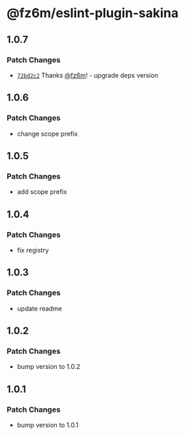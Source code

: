 # @fz6m/eslint-plugin-sakina

## 1.0.7

### Patch Changes

- [`72bd2c2`](https://github.com/xn-sakina/sakina/commit/72bd2c22b11845e4e1dcf0644de3361360aa96ce) Thanks [@fz6m](https://github.com/fz6m)! - upgrade deps version

## 1.0.6

### Patch Changes

- change scope prefix

## 1.0.5

### Patch Changes

- add scope prefix

## 1.0.4

### Patch Changes

- fix registry

## 1.0.3

### Patch Changes

- update readme

## 1.0.2

### Patch Changes

- bump version to 1.0.2

## 1.0.1

### Patch Changes

- bump version to 1.0.1

